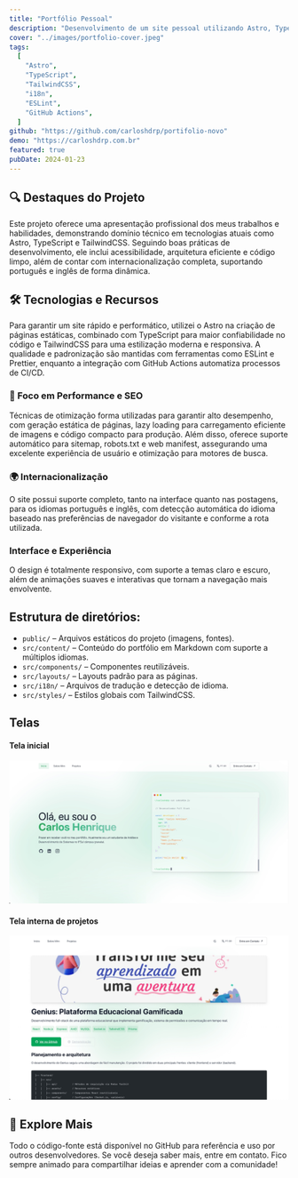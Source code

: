 ```yaml
---
title: "Portfólio Pessoal"
description: "Desenvolvimento de um site pessoal utilizando Astro, TypeScript e TailwindCSS, com foco em performance, SEO e internacionalização."
cover: "../images/portfolio-cover.jpeg"
tags:
  [
    "Astro",
    "TypeScript",
    "TailwindCSS",
    "i18n",
    "ESLint",
    "GitHub Actions",
  ]
github: "https://github.com/carloshdrp/portifolio-novo"
demo: "https://carloshdrp.com.br"
featured: true
pubDate: 2024-01-23
---
```


## 🔍 Destaques do Projeto  
Este projeto oferece uma apresentação profissional dos meus trabalhos e habilidades, demonstrando domínio técnico em tecnologias atuais como Astro, TypeScript e TailwindCSS. Seguindo boas práticas de desenvolvimento, ele inclui acessibilidade, arquitetura eficiente e código limpo, além de contar com internacionalização completa, suportando português e inglês de forma dinâmica.

## 🛠️ Tecnologias e Recursos  
Para garantir um site rápido e performático, utilizei o Astro na criação de páginas estáticas, combinado com TypeScript para maior confiabilidade no código e TailwindCSS para uma estilização moderna e responsiva. A qualidade e padronização são mantidas com ferramentas como ESLint e Prettier, enquanto a integração com GitHub Actions automatiza processos de CI/CD.

### 🌟 Foco em Performance e SEO  
Técnicas de otimização forma utilizadas para garantir alto desempenho, com geração estática de páginas, lazy loading para carregamento eficiente de imagens e código compacto para produção. Além disso, oferece suporte automático para sitemap, robots.txt e web manifest, assegurando uma excelente experiência de usuário e otimização para motores de busca.

### 🌍 Internacionalização
O site possui suporte completo, tanto na interface quanto nas postagens, para os idiomas português e inglês, com detecção automática do idioma baseado nas preferências de navegador do visitante e conforme a rota utilizada.

### Interface e Experiência
O design é totalmente responsivo, com suporte a temas claro e escuro, além de animações suaves e interativas que tornam a navegação mais envolvente.

## Estrutura de diretórios:
- `public/` – Arquivos estáticos do projeto (imagens, fontes).
- `src/content/` – Conteúdo do portfólio em Markdown com suporte a múltiplos idiomas.
- `src/components/` – Componentes reutilizáveis.
- `src/layouts/` – Layouts padrão para as páginas.
- `src/i18n/` – Arquivos de tradução e detecção de idioma.
- `src/styles/` – Estilos globais com TailwindCSS.

## Telas
#### Tela inicial
![](../images/portfolio-cover.jpeg)

#### Tela interna de projetos
![](../images/portfolio-project.jpeg)

## 🚀 Explore Mais
Todo o código-fonte está disponível no GitHub para referência e uso por outros desenvolvedores.
Se você deseja saber mais, entre em contato. Fico sempre animado para compartilhar ideias e aprender com a comunidade!